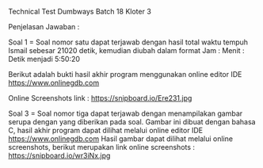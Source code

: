 Technical Test Dumbways Batch 18 Kloter 3

Penjelasan Jawaban :

Soal 1 =
Soal nomor satu dapat terjawab dengan hasil total waktu tempuh Ismail sebesar 21020 detik, kemudian diubah dalam format Jam : Menit : Detik menjadi 5:50:20

Berikut adalah bukti hasil akhir program menggunakan online editor IDE https://www.onlinegdb.com 

Online Screenshots link : https://snipboard.io/Ere231.jpg

Soal 3 =
Soal nomor tiga dapat terjawab dengan menampilakan gambar serupa dengan yang diberikan pada soal. 
Gambar ini dibuat dengan bahasa C, hasil akhir program dapat dilihat melalui online editor IDE https://www.onlinegdb.com
Hasil gambar dapat dilihat melalui online screenshots, berikut merupakan link online screenshots : https://snipboard.io/wr3iNx.jpg

